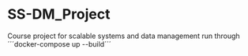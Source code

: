 # SS-DM_Project
Course project for scalable systems and data management
run through 
´´´docker-compose up --build´´´
